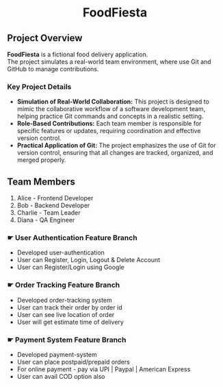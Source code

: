 <h1 align="center">FoodFiesta</h1>

## Project Overview
**FoodFiesta** is a fictional food delivery application. <br />
The project simulates a real-world team environment, where use Git and GitHub to manage contributions.

### Key Project Details
- **Simulation of Real-World Collaboration:** This project is designed to mimic the collaborative workflow of a software development team, helping practice Git commands and concepts in a realistic setting.
- **Role-Based Contributions:** Each team member is responsible for specific features or updates, requiring coordination and effective version control.
- **Practical Application of Git:** The project emphasizes the use of Git for version control, ensuring that all changes are tracked, organized, and merged properly.

## Team Members
1. Alice - Frontend Developer
2. Bob - Backend Developer
3. Charlie - Team Leader
4. Diana - QA Engineer

### &#9755; User Authentication Feature Branch
- Developed user-authentication
- User can Register, Login, Logout & Delete Account
- User can Register/Login using Google

### &#9755; Order Tracking Feature Branch
- Developed order-tracking system
- User can track their order by order id
- User can see live location of order
- User will get estimate time of delivery

### &#9755; Payment System Feature Branch
- Developed payment-system
- User can place postpaid/prepaid orders
- For online payment - pay via UPI | Paypal | American Express
- User can avail COD option also
